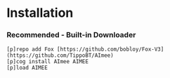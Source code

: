 # Installation
### Recommended - Built-in Downloader
```
[p]repo add Fox [https://github.com/bobloy/Fox-V3](https://github.com/TippoBT/AImee)
[p]cog install AImee AIMEE
[p]load AIMEE
```
